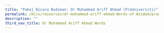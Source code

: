 ```yaml
---
title: "Pakej Bicara Budiman: Dr Muhammad Ariff Ahmad (PraUniversiti)"
permalink: /mlcs/resources/dr-muhammad-ariff-ahmad-Words-of-Wisdom/prauniversiti/
description: ""
third_nav_title: Dr Muhammad Ariff Ahmad Words
---
```

